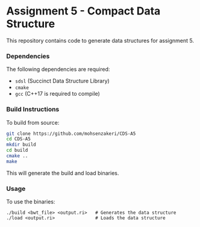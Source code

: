 # Assignment 5 - Compact Data Structure

This repository contains code to generate data structures for assignment 5.

### Dependencies
The following dependencies are required:
- `sdsl` (Succinct Data Structure Library)
- `cmake`
- `gcc` (C++17 is required to compile)

### Build Instructions
To build from source:

```bash
git clone https://github.com/mohsenzakeri/CDS-A5
cd CDS-A5
mkdir build
cd build
cmake ..
make
```

This will generate the build and load binaries.

### Usage

To use the binaries:

```
./build <bwt_file> <output.ri>   # Generates the data structure
./load <output.ri>               # Loads the data structure
```


